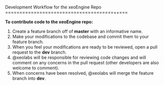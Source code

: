 Development Workflow for the xeoEngine Repo
======================================++===

**To contribute code to the xeoEngine repo:**

1. Create a feature branch off of **master** with an informative name.
2. Make your modifications to the codebase and commit them to your feature branch.
3. When you feel your modifications are ready to be reviewed, open a pull request to the **dev** branch.
4. @xeolabs will be responsible for reviewing code changes and will comment on any concerns in the pull request (other developers are also welcome to comment).
6. When concerns have been resolved, @xeolabs will merge the feature branch into **dev**.